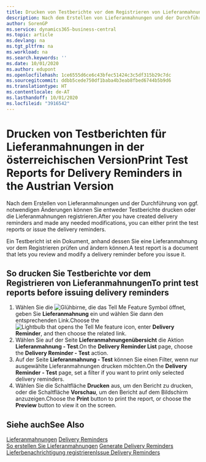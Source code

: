```yaml
---
title: Drucken von Testberichte vor dem Registrieren von Lieferanmahnungen [AT]
description: Nach dem Erstellen von Lieferanmahnungen und der Durchführung von ggf. notwendigen Änderungen können Sie entweder Testberichte drucken oder die Lieferanmahnungen in der österreichischen Version registrieren.
author: SorenGP
ms.service: dynamics365-business-central
ms.topic: article
ms.devlang: na
ms.tgt_pltfrm: na
ms.workload: na
ms.search.keywords: ''
ms.date: 10/01/2020
ms.author: edupont
ms.openlocfilehash: 1ce6555d6ce6c43bfec51424c3c5df315b29c7dc
ms.sourcegitcommit: ddbb5cede750df1baba4b3eab8fbed6744b5b9d6
ms.translationtype: HT
ms.contentlocale: de-AT
ms.lasthandoff: 10/01/2020
ms.locfileid: "3916542"
---
```

# <a name="print-test-reports-for-delivery-reminders-in-the-austrian-version"></a><span data-ttu-id="cf9d1-103">Drucken von Testberichten für Lieferanmahnungen in der österreichischen Version</span><span class="sxs-lookup"><span data-stu-id="cf9d1-103">Print Test Reports for Delivery Reminders in the Austrian Version</span></span>

<span data-ttu-id="cf9d1-104">Nach dem Erstellen von Lieferanmahnungen und der Durchführung von ggf. notwendigen Änderungen können Sie entweder Testberichte drucken oder die Lieferanmahnungen registrieren.</span><span class="sxs-lookup"><span data-stu-id="cf9d1-104">After you have created delivery reminders and made any needed modifications, you can either print the test reports or issue the delivery reminders.</span></span>  

<span data-ttu-id="cf9d1-105">Ein Testbericht ist ein Dokument, anhand dessen Sie eine Lieferanmahnung vor dem Registrieren prüfen und ändern können.</span><span class="sxs-lookup"><span data-stu-id="cf9d1-105">A test report is a document that lets you review and modify a delivery reminder before you issue it.</span></span>  

## <a name="to-print-test-reports-before-issuing-delivery-reminders"></a><span data-ttu-id="cf9d1-106">So drucken Sie Testberichte vor dem Registrieren von Lieferanmahnungen</span><span class="sxs-lookup"><span data-stu-id="cf9d1-106">To print test reports before issuing delivery reminders</span></span>  

1.  <span data-ttu-id="cf9d1-107">Wählen Sie die ![Glühbirne, die das Tell Me Feature](../../media/ui-search/search_small.png "Tell me-Funktion") Symbol öffnet, geben Sie **Lieferanmahnung** ein und wählen Sie dann den entsprechenden Link.</span><span class="sxs-lookup"><span data-stu-id="cf9d1-107">Choose the ![Lightbulb that opens the Tell Me feature](../../media/ui-search/search_small.png "Tell me what you want to do") icon, enter **Delivery Reminder**, and then choose the related link.</span></span>  
2.  <span data-ttu-id="cf9d1-108">Wählen Sie auf der Seite **Lieferanmahnungenübersicht** die Aktion **Lieferanmahnung - Test**.</span><span class="sxs-lookup"><span data-stu-id="cf9d1-108">On the **Delivery Reminder List** page, choose the **Delivery Reminder - Test** action.</span></span>  
3.  <span data-ttu-id="cf9d1-109">Auf der Seite **Lieferanmahnung - Test** können Sie einen Filter, wenn nur ausgewählte Lieferanmahnungen drucken möchten.</span><span class="sxs-lookup"><span data-stu-id="cf9d1-109">On the **Delivery Reminder - Test** page, set a filter if you want to print only selected delivery reminders.</span></span>  
4.  <span data-ttu-id="cf9d1-110">Wählen Sie die Schaltfläche **Drucken** aus, um den Bericht zu drucken, oder die Schaltfläche **Vorschau**, um den Bericht auf dem Bildschirm anzuzeigen.</span><span class="sxs-lookup"><span data-stu-id="cf9d1-110">Choose the **Print** button to print the report, or choose the **Preview** button to view it on the screen.</span></span>  

## <a name="see-also"></a><span data-ttu-id="cf9d1-111">Siehe auch</span><span class="sxs-lookup"><span data-stu-id="cf9d1-111">See Also</span></span>  
 <span data-ttu-id="cf9d1-112">[Lieferanmahnungen](delivery-reminders.md) </span><span class="sxs-lookup"><span data-stu-id="cf9d1-112">[Delivery Reminders](delivery-reminders.md) </span></span>  
 <span data-ttu-id="cf9d1-113">[So erstellen Sie Lieferanmahnungen](how-to-generate-delivery-reminders.md) </span><span class="sxs-lookup"><span data-stu-id="cf9d1-113">[Generate Delivery Reminders](how-to-generate-delivery-reminders.md) </span></span>  
 [<span data-ttu-id="cf9d1-114">Lieferbenachrichtigung registrieren</span><span class="sxs-lookup"><span data-stu-id="cf9d1-114">Issue Delivery Reminders</span></span>](how-to-issue-delivery-reminders.md)
